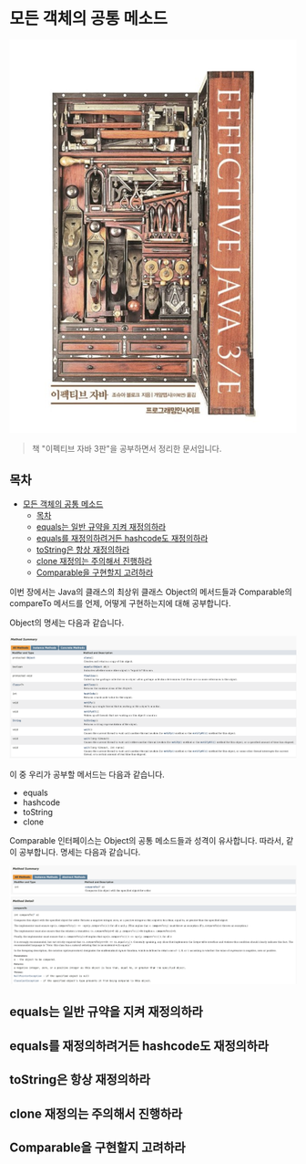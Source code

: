 # 모든 객체의 공통 메소드

![대표사진](./images/intro.png)

> 책 "이펙티브 자바 3판"을 공부하면서 정리한 문서입니다.

## 목차

- [모든 객체의 공통 메소드](#모든-객체의-공통-메소드)
  - [목차](#목차)
  - [equals는 일반 규약을 지켜 재정의하라](#equals는-일반-규약을-지켜-재정의하라)
  - [equals를 재정의하려거든 hashcode도 재정의하라](#equals를-재정의하려거든-hashcode도-재정의하라)
  - [toString은 항상 재정의하라](#tostring은-항상-재정의하라)
  - [clone 재정의는 주의해서 진행하라](#clone-재정의는-주의해서-진행하라)
  - [Comparable을 구현할지 고려하라](#comparable을-구현할지-고려하라)

이번 장에서는 Java의 클래스의 최상위 클래스 Object의 메서드들과 Comparable의 compareTo 메서드를 언제, 어떻게 구현하는지에 대해 공부합니다.

Object의 명세는 다음과 같습니다.

![Object 명세](./images/03-01.png)

이 중 우리가 공부할 메서드는 다음과 같습니다.

* equals
* hashcode
* toString
* clone

Comparable 인터페이스는 Object의 공통 메소드들과 성격이 유사합니다. 따라서, 같이 공부합니다. 명세는 다음과 같습니다.

![Comparable 명세](./images/03-02.png)


## equals는 일반 규약을 지켜 재정의하라

## equals를 재정의하려거든 hashcode도 재정의하라

## toString은 항상 재정의하라

## clone 재정의는 주의해서 진행하라

## Comparable을 구현할지 고려하라
